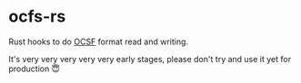 # ocfs-rs

Rust hooks to do [OCSF](https://ocsf.io) format read and writing.

It's very very very very very early stages, please don't try and use it yet for production 😇
